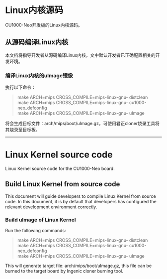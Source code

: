 # Linux内核源码
CU1000-Neo开发板的Linux内核源码。  
  
## 从源码编译Linux内核
本文档将指导开发者从源码编译Linux内核，文中默认开发者已正确配置相关的开发环境。  

### 编译Linux内核的uImage镜像
执行以下命令：  

>make ARCH=mips CROSS_COMPILE=mips-linux-gnu- distclean  
>make ARCH=mips CROSS_COMPILE=mips-linux-gnu- cu1000-neo_defconfig  
>make ARCH=mips CROSS_COMPILE=mips-linux-gnu- uImage  

将会生成目标文件：arch/mips/boot/uImage.gz，可使用君正cloner烧录工具将其烧录至目标板。  
  
***
  
# Linux Kernel source code
Linux Kernel source code for the CU1000-Neo board.  
  
## Build Linux Kernel from source code
This document will guide developers to compile Linux Kernel from source code. In this document, it is by default that developers has configured the relevant development environment correctly.  

### Build uImage of Linux Kernel
Run the following commands:  

>make ARCH=mips CROSS_COMPILE=mips-linux-gnu- distclean  
>make ARCH=mips CROSS_COMPILE=mips-linux-gnu- cu1000-neo_defconfig  
>make ARCH=mips CROSS_COMPILE=mips-linux-gnu- uImage  

This will generate target file: arch/mips/boot/uImage.gz, this file can be burned to the target board by Ingenic cloner burning tool.
